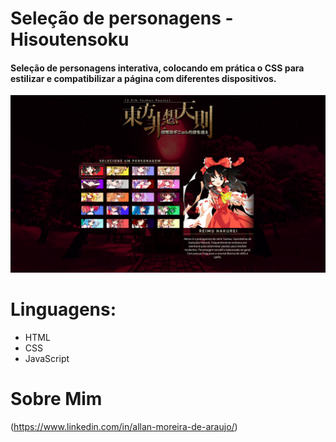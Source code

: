 # Seleção de personagens - Hisoutensoku
#### Seleção de personagens interativa, colocando em prática o CSS para estilizar e compatibilizar a página com diferentes dispositivos.

![soku](https://github.com/allanmaraujo/selecao-de-personagens-soku/blob/main/soku.png)

# Linguagens:
- HTML
- CSS
- JavaScript

# Sobre Mim
(https://www.linkedin.com/in/allan-moreira-de-araujo/)
